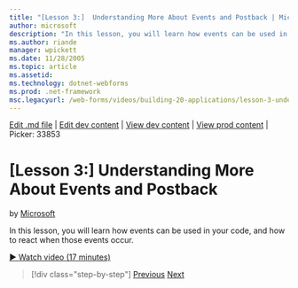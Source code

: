 ```yaml
---
title: "[Lesson 3:]  Understanding More About Events and Postback | Microsoft Docs"
author: microsoft
description: "In this lesson, you will learn how events can be used in your code, and how to react when those events occur."
ms.author: riande
manager: wpickett
ms.date: 11/28/2005
ms.topic: article
ms.assetid: 
ms.technology: dotnet-webforms
ms.prod: .net-framework
msc.legacyurl: /web-forms/videos/building-20-applications/lesson-3-understanding-more-about-events-and-postback
---
```

[Edit .md file](C:\Projects\msc\dev\Msc.Www\Web.ASP\App_Data\github\web-forms\videos\building-20-applications\lesson-3-understanding-more-about-events-and-postback.md) | [Edit dev content](http://www.aspdev.net/umbraco#/content/content/edit/26906) | [View dev content](http://docs.aspdev.net/tutorials/web-forms/videos/building-20-applications/lesson-3-understanding-more-about-events-and-postback.html) | [View prod content](http://www.asp.net/web-forms/videos/building-20-applications/lesson-3-understanding-more-about-events-and-postback) | Picker: 33853

[Lesson 3:]  Understanding More About Events and Postback
====================
by [Microsoft](https://github.com/microsoft)

In this lesson, you will learn how events can be used in your code, and how to react when those events occur.

[&#9654; Watch video (17 minutes)](https://channel9.msdn.com/Blogs/ASP-NET-Site-Videos/lesson-3-understanding-more-about-events-and-postback)

>[!div class="step-by-step"] [Previous](lesson-2-creating-a-web-forms-user-interface.md) [Next](lesson-4-understanding-web-application-state.md)
